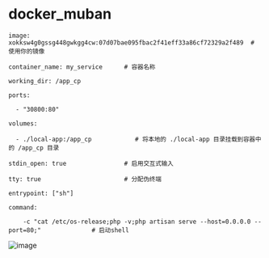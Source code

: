 # docker_muban

    image: xokksw4g0gssg448gwkgg4cw:07d07bae095fbac2f41eff33a86cf72329a2f489  # 使用你的镜像
		
    container_name: my_service      # 容器名称
		
    working_dir: /app_cp
		
    ports:
		
      - "30800:80"
			
    volumes:
		
      - ./local-app:/app_cp            # 将本地的 ./local-app 目录挂载到容器中的 /app_cp 目录
			
    stdin_open: true                # 启用交互式输入
		
    tty: true                       # 分配伪终端     
		
    entrypoint: ["sh"]
		
    command: 
		
        -c "cat /etc/os-release;php -v;php artisan serve --host=0.0.0.0 --port=80;"              # 启动shell
        
![image](https://github.com/user-attachments/assets/85b30ac5-1af5-4b95-9828-4825d5b99f0f)
